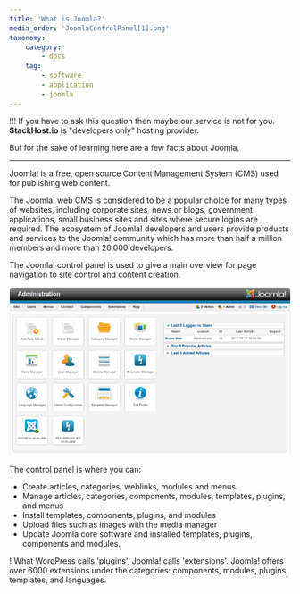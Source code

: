 ```yaml
---
title: 'What is Joomla?'
media_order: 'JoomlaControlPanel[1].png'
taxonomy:
    category:
        - docs
    tag:
        - software
        - application
        - joomla
---
```


!!! If you have to ask this question then maybe our service is not for you. **StackHost.io** is "developers only" hosting provider.

But for the sake of learning here are a few facts about Joomla.

---

Joomla! is a free, open source Content Management System (CMS) used for publishing web content. 

The Joomla! web CMS is considered to be a popular choice for many types of websites, including corporate sites, news or blogs, government applications, small business sites and sites where secure logins are required. The ecosystem of Joomla! developers and users provide products and services to the Joomla! community which has more than half a million members and more than 20,000 developers.

The Joomla! control panel is used to give a main overview for page navigation to site control and content creation. 

![JoomlaControlPanel](JoomlaControlPanel%5B1%5D.png)

The control panel is where you can:

* Create articles, categories, weblinks, modules and menus.
* Manage articles, categories, components, modules, templates, plugins, and menus
* Install templates, components, plugins, and modules
* Upload files such as images with the media manager
* Update Joomla core software and installed templates, plugins, components and modules.

! What WordPress calls 'plugins', Joomla! calls 'extensions'. Joomla! offers over 6000 extensions under the categories: components, modules, plugins, templates, and languages.
